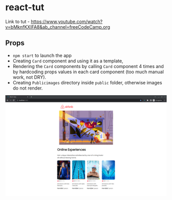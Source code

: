 # react-tut

Link to tut - https://www.youtube.com/watch?v=bMknfKXIFA8&ab_channel=freeCodeCamp.org

## Props

- `npm start` to launch the app
- Creating `Card` component and using it as a template,
- Rendering the `Card` components by calling `Card` component 4 times
  and by hardcoding props values in each card component (too much
  manual work, not DRY).
- Creating `Publicimages` directory inside `public` folder, otherwise
  images do not render.

![props](./props.png)
